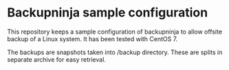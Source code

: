 Backupninja sample configuration
================================

This repository keeps a sample configuration of backupninja to allow offsite backup of a Linux system. It has been tested with CentOS 7.

The backups are snapshots taken into /backup directory. These are splits in separate archive for easy retrieval.

